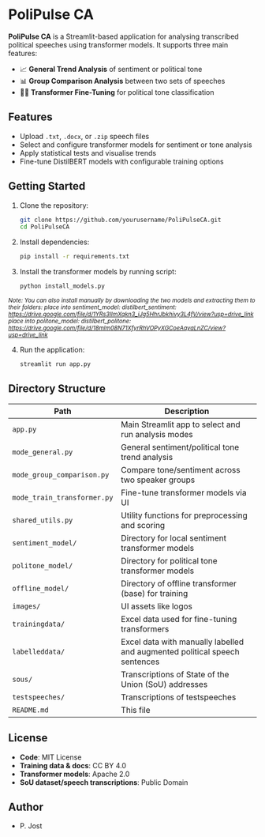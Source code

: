 # PoliPulse CA

**PoliPulse CA** is a Streamlit-based application for analysing transcribed political speeches using transformer models. It supports three main features:
- 📈 **General Trend Analysis** of sentiment or political tone
- 📊 **Group Comparison Analysis** between two sets of speeches
- 🏋️‍♂️ **Transformer Fine-Tuning** for political tone classification

## Features

- Upload `.txt`, `.docx`, or `.zip` speech files
- Select and configure transformer models for sentiment or tone analysis
- Apply statistical tests and visualise trends
- Fine-tune DistilBERT models with configurable training options

## Getting Started

1. Clone the repository:
    ```bash
    git clone https://github.com/yourusername/PoliPulseCA.git
    cd PoliPulseCA
    ```

2. Install dependencies:
	```bash
    pip install -r requirements.txt
	```

3. Install the transformer models by running script:
	```bash
	python install_models.py		
	```
*<div>
    <small>
    Note: You can also install manually by downloading the two models and extracting them to their folders:
	place into sentiment_model: 
	distilbert_sentiment: https://drive.google.com/file/d/1YRs3IImXqkn3_iJg5HhrJbkhivy3L4fV/view?usp=drive_link
	place into politone_model:
	distilbert_politone: https://drive.google.com/file/d/18mlm08N71XfyrRhVOPyXGCoeAqyaLnZC/view?usp=drive_link
    </small>
    </div>*

4. Run the application:
    ```bash
    streamlit run app.py
    ```

## Directory Structure

| Path                   | Description                                                 |
|------------------------|-------------------------------------------------------------|
| `app.py`               | Main Streamlit app to select and run analysis modes         |
| `mode_general.py`      | General sentiment/political tone trend analysis             |
| `mode_group_comparison.py` | Compare tone/sentiment across two speaker groups     |
| `mode_train_transformer.py` | Fine-tune transformer models via UI                |
| `shared_utils.py`      | Utility functions for preprocessing and scoring      |
| `sentiment_model/`     | Directory for local sentiment transformer models           |
| `politone_model/`      | Directory for political tone transformer models          |
| `offline_model/`      | Directory of offline transformer (base) for training         |
| `images/`              | UI assets like logos                                       |
| `trainingdata/`        | Excel data used for fine-tuning transformers                |
| `labelleddata/`        | Excel data with manually labelled and augmented political speech sentences            |
| `sous/`                | Transcriptions of State of the Union (SoU) addresses  |
| `testspeeches/`        | Transcriptions of testspeeches             |
| `README.md`            | This file                                                   |


## License

- **Code**: MIT License
- **Training data & docs**: CC BY 4.0
- **Transformer models**: Apache 2.0
- **SoU dataset/speech transcriptions**: Public Domain

## Author

- P. Jost